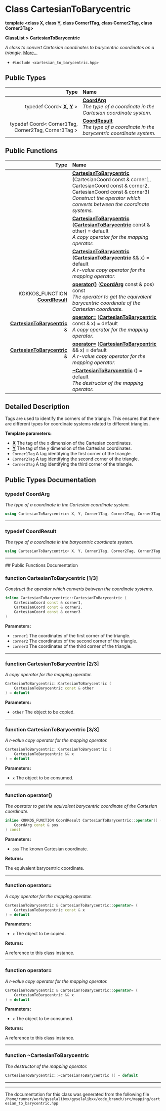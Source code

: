 

# Class CartesianToBarycentric

**template &lt;class [**X**](structX.md), class [**Y**](structY.md), class Corner1Tag, class Corner2Tag, class Corner3Tag&gt;**



[**ClassList**](annotated.md) **>** [**CartesianToBarycentric**](classCartesianToBarycentric.md)



_A class to convert Cartesian coordinates to barycentric coordinates on a triangle._ [More...](#detailed-description)

* `#include <cartesian_to_barycentric.hpp>`

















## Public Types

| Type | Name |
| ---: | :--- |
| typedef Coord&lt; [**X**](structX.md), [**Y**](structY.md) &gt; | [**CoordArg**](#typedef-coordarg)  <br>_The type of a coordinate in the Cartesian coordinate system._  |
| typedef Coord&lt; Corner1Tag, Corner2Tag, Corner3Tag &gt; | [**CoordResult**](#typedef-coordresult)  <br>_The type of a coordinate in the barycentric coordinate system._  |




















## Public Functions

| Type | Name |
| ---: | :--- |
|   | [**CartesianToBarycentric**](#function-cartesiantobarycentric-13) (CartesianCoord const & corner1, CartesianCoord const & corner2, CartesianCoord const & corner3) <br>_Construct the operator which converts between the coordinate systems._  |
|   | [**CartesianToBarycentric**](#function-cartesiantobarycentric-23) ([**CartesianToBarycentric**](classCartesianToBarycentric.md) const & other) = default<br>_A copy operator for the mapping operator._  |
|   | [**CartesianToBarycentric**](#function-cartesiantobarycentric-33) ([**CartesianToBarycentric**](classCartesianToBarycentric.md) && x) = default<br>_A r-value copy operator for the mapping operator._  |
|  KOKKOS\_FUNCTION [**CoordResult**](classCartesianToBarycentric.md#typedef-coordresult) | [**operator()**](#function-operator) ([**CoordArg**](classCartesianToBarycentric.md#typedef-coordarg) const & pos) const<br>_The operator to get the equivalent barycentric coordinate of the Cartesian coordinate._  |
|  [**CartesianToBarycentric**](classCartesianToBarycentric.md) & | [**operator=**](#function-operator_1) ([**CartesianToBarycentric**](classCartesianToBarycentric.md) const & x) = default<br>_A copy operator for the mapping operator._  |
|  [**CartesianToBarycentric**](classCartesianToBarycentric.md) & | [**operator=**](#function-operator_2) ([**CartesianToBarycentric**](classCartesianToBarycentric.md) && x) = default<br>_A r-value copy operator for the mapping operator._  |
|   | [**~CartesianToBarycentric**](#function-cartesiantobarycentric) () = default<br>_The destructor of the mapping operator._  |




























## Detailed Description


Tags are used to identify the corners of the triangle. This ensures that there are different types for coordinate systems related to different triangles.




**Template parameters:**


* [**X**](structX.md) The tag of the x dimension of the Cartesian coordinates. 
* [**Y**](structY.md) The tag of the y dimension of the Cartesian coordinates. 
* `Corner1Tag` A tag identifying the first corner of the triangle. 
* `Corner2Tag` A tag identifying the second corner of the triangle. 
* `Corner3Tag` A tag identifying the third corner of the triangle. 




    
## Public Types Documentation




### typedef CoordArg 

_The type of a coordinate in the Cartesian coordinate system._ 
```C++
using CartesianToBarycentric< X, Y, Corner1Tag, Corner2Tag, Corner3Tag >::CoordArg =  Coord<X, Y>;
```




<hr>



### typedef CoordResult 

_The type of a coordinate in the barycentric coordinate system._ 
```C++
using CartesianToBarycentric< X, Y, Corner1Tag, Corner2Tag, Corner3Tag >::CoordResult =  Coord<Corner1Tag, Corner2Tag, Corner3Tag>;
```




<hr>
## Public Functions Documentation




### function CartesianToBarycentric [1/3]

_Construct the operator which converts between the coordinate systems._ 
```C++
inline CartesianToBarycentric::CartesianToBarycentric (
    CartesianCoord const & corner1,
    CartesianCoord const & corner2,
    CartesianCoord const & corner3
) 
```





**Parameters:**


* `corner1` The coordinates of the first corner of the triangle. 
* `corner2` The coordinates of the second corner of the triangle. 
* `corner3` The coordinates of the third corner of the triangle. 




        

<hr>



### function CartesianToBarycentric [2/3]

_A copy operator for the mapping operator._ 
```C++
CartesianToBarycentric::CartesianToBarycentric (
    CartesianToBarycentric const & other
) = default
```





**Parameters:**


* `other` The object to be copied. 




        

<hr>



### function CartesianToBarycentric [3/3]

_A r-value copy operator for the mapping operator._ 
```C++
CartesianToBarycentric::CartesianToBarycentric (
    CartesianToBarycentric && x
) = default
```





**Parameters:**


* `x` The object to be consumed. 




        

<hr>



### function operator() 

_The operator to get the equivalent barycentric coordinate of the Cartesian coordinate._ 
```C++
inline KOKKOS_FUNCTION CoordResult CartesianToBarycentric::operator() (
    CoordArg const & pos
) const
```





**Parameters:**


* `pos` The known Cartesian coordinate.



**Returns:**

The equivalent barycentric coordinate. 





        

<hr>



### function operator= 

_A copy operator for the mapping operator._ 
```C++
CartesianToBarycentric & CartesianToBarycentric::operator= (
    CartesianToBarycentric const & x
) = default
```





**Parameters:**


* `x` The object to be copied. 



**Returns:**

A reference to this class instance. 





        

<hr>



### function operator= 

_A r-value copy operator for the mapping operator._ 
```C++
CartesianToBarycentric & CartesianToBarycentric::operator= (
    CartesianToBarycentric && x
) = default
```





**Parameters:**


* `x` The object to be consumed. 



**Returns:**

A reference to this class instance. 





        

<hr>



### function ~CartesianToBarycentric 

_The destructor of the mapping operator._ 
```C++
CartesianToBarycentric::~CartesianToBarycentric () = default
```




<hr>

------------------------------
The documentation for this class was generated from the following file `/home/runner/work/gyselalibxx/gyselalibxx/code_branch/src/mapping/cartesian_to_barycentric.hpp`


